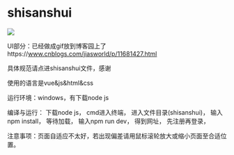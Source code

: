 # shisanshui

![](https://img.shields.io/badge/language-vue-orange.svg)

UI部分：已经做成gif放到博客园上了https://www.cnblogs.com/jiasworld/p/11681427.html

具体规范请点进shisanshui文件，感谢

使用的语言是vue&js&html&css

运行环境：windows，有下载node js

编译与运行：
下载node js，
cmd进入终端，
进入文件目录(shisanshui)，
输入npm install，
等待加载，
输入npm run dev，
得到网址，
先注册再登录，

注意事项：页面自适应不太好，若出现偏差请用鼠标滚轮放大或缩小页面至合适位置。

